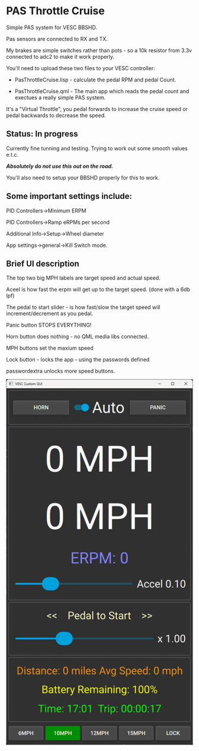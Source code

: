# PAS Throttle Cruise


Simple PAS system for VESC BBSHD.


Pas sensors are connected to RX and TX.

My brakes are simple switches rather than pots - so a 10k resistor from 3.3v connected to adc2 to make it work properly.

You'll need to upload these two files to your VESC controller:

- PasThrottleCruise.lisp - calculate the pedal RPM and pedal Count.

- PasThrottleCruise.qml -  The main app which reads the pedal count and exectues a really simple PAS system.

It's a "Virtual Throttle", you pedal forwards to increase the cruise speed or pedal backwards to decrease the speed.

## Status: In progress 

Currently fine tunning and testing. Trying to work out some smooth values e.t.c.

___Absolutely do not use this out on the road.___

You'll also need to setup your BBSHD properly for this to work.

## Some important settings include:

PID Controllers->Minimum ERPM

PID Controllers->Ramp eRPMs per second

Additional Info->Setup->Wheel diameter

App settings->general->Kill Switch mode.

## Brief UI description

The top two big MPH labels are target speed and actual speed.

Aceel is how fast the erpm will get up to the target speed. (done with a 6db lpf)

The pedal to start slider - is how fast/slow the target speed will increment/decrement as you pedal.

Panic button STOPS EVERYTHING!

Horn button does nothing - no QML media libs connected.

MPH buttons set the maxium speed

Lock button - locks the app - using the passwords defined

passwordextra unlocks more speed buttons.

![](./Images/MainApp.png)
